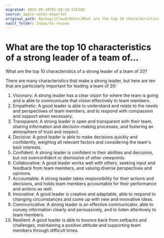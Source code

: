 ```yaml
---
migrated: 2025-09-20T01:58:10.515358
source: apple-notes-exporter
original_path: Backup/iCloud/Notes/What are the top 10 characteristics of a strong leader of a team of….md
vault_folder: Inbox/to-review
---
```

# What are the top 10 characteristics of a strong leader of a team of…

What are the top 10 characteristics of a strong leader of a team of 20?

There are many characteristics that make a strong leader, but here are ten that are particularly important for leading a team of 20:
1. Visionary: A strong leader has a clear vision for where the team is going and is able to communicate that vision effectively to team members.
2. Empathetic: A good leader is able to understand and relate to the needs and perspectives of team members, and to respond with compassion and support when necessary.
3. Transparent: A strong leader is open and transparent with their team, sharing information and decision-making processes, and fostering an atmosphere of trust and respect.
4. Decisive: A good leader is able to make decisions quickly and confidently, weighing all relevant factors and considering the team's best interests.
5. Confident: A strong leader is confident in their abilities and decisions, but not overconfident or dismissive of other viewpoints.
6. Collaborative: A good leader works well with others, seeking input and feedback from team members, and valuing diverse perspectives and opinions.
7. Accountable: A strong leader takes responsibility for their actions and decisions, and holds team members accountable for their performance and actions as well.
8. Innovative: A good leader is creative and adaptable, able to respond to changing circumstances and come up with new and innovative ideas.
9. Communicative: A strong leader is an effective communicator, able to convey information clearly and persuasively, and to listen attentively to team members.
10. Resilient: A good leader is able to bounce back from setbacks and challenges, maintaining a positive attitude and supporting team members through difficult times.

